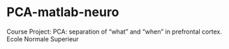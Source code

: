 # PCA-matlab-neuro
Course Project: PCA: separation of “what” and “when” in prefrontal cortex. Ecole Normale Superieur
